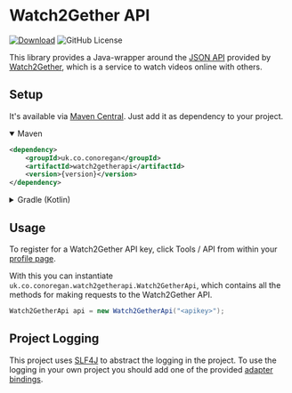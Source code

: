 # Watch2Gether API
[![Download](https://img.shields.io/github/v/release/c-eg/watch2getherapi)](https://github.com/c-eg/watch2getherapi/releases)
![GitHub License](https://img.shields.io/github/license/c-eg/watch2getherapi)

This library provides a Java-wrapper around the [JSON API](https://community.w2g.tv/t/watch2gether-api-documentation/133767) provided by
[Watch2Gether](https://w2g.tv/), which is a service to watch videos online with others.

## Setup
It's available via [Maven Central](https://central.sonatype.com/artifact/uk.co.conoregan/watch2getherapi). Just add it as dependency to your
project.

<details open>
<summary>Maven</summary>

```xml
<dependency>
    <groupId>uk.co.conoregan</groupId>
    <artifactId>watch2getherapi</artifactId>
    <version>{version}</version>
</dependency>
```
</details>

<details>
<summary>Gradle (Kotlin)</summary>

```kotlin
dependencies {
    implementation("uk.co.conoregan:watch2getherapi:{version}")
}
```
</details>

## Usage
To register for a Watch2Gether API key, click Tools / API from within your [profile page](https://w2g.tv/en/account/edit_user/).

With this you can instantiate `uk.co.conoregan.watch2getherapi.Watch2GetherApi`, which contains all the methods for making requests to the Watch2Gether API.
```java
Watch2GetherApi api = new Watch2GetherApi("<apikey>");
```

## Project Logging
This project uses [SLF4J](http://www.slf4j.org) to abstract the logging in the project. To use the logging in your own
project you should add one of the provided [adapter bindings](http://www.slf4j.org/manual.html).
